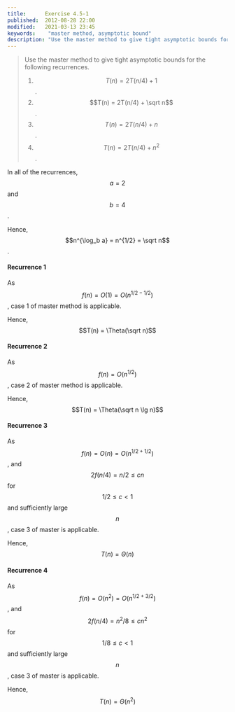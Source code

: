 ```yaml
---
title:      Exercise 4.5-1
published:  2012-08-28 22:00
modified:   2021-03-13 23:45
keywords:    "master method, asymptotic bound"
description: "Use the master method to give tight asymptotic bounds for the following recurrences."
---
```


> Use the master method to give tight asymptotic bounds for the following recurrences.
>
> 1. $$T(n) = 2T(n/4) + 1$$.
> 2. $$T(n) = 2T(n/4) + \sqrt n$$.
> 3. $$T(n) = 2T(n/4) + n$$.
> 4. $$T(n) = 2T(n/4) + n^2$$.

In all of the recurrences, $$a = 2$$ and $$b = 4$$.

Hence, $$n^{\log_b a} = n^{1/2} = \sqrt n$$.

#### Recurrence 1

As $$f(n) = O(1) = O(n^{1/2 - 1/2})$$, case 1 of master method is applicable.

Hence, $$T(n) = \Theta(\sqrt n)$$

#### Recurrence 2

As $$f(n) = O(n^{1/2})$$, case 2 of master method is applicable.

Hence, $$T(n) = \Theta(\sqrt n \lg n)$$

#### Recurrence 3

As $$f(n) = O(n) = O(n^{1/2 + 1/2})$$, and $$2f(n/4) = n/2 \leq cn$$ for $$1/2 \leq c < 1$$ and sufficiently large $$n$$, case 3 of master is applicable.

Hence, $$T(n) = \Theta(n)$$

#### Recurrence 4

As $$f(n) = O(n^2) = O(n^{1/2 + 3/2})$$, and $$2f(n/4) = n^2/8 \leq cn^2$$ for $$1/8 \leq c < 1$$ and sufficiently large $$n$$, case 3 of master is applicable.

Hence, $$T(n) = \Theta(n^2)$$
